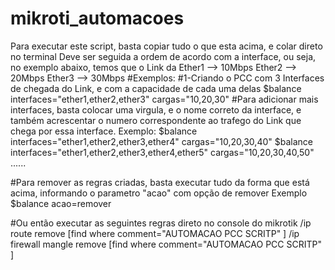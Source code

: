 # mikroti_automacoes
Para executar este script, basta copiar tudo o que esta acima, e colar direto no terminal
Deve ser seguida a ordem de acordo com a interface, ou seja, no exemplo abaixo, temos que o Link da 
Ether1 --> 10Mbps
Ether2 --> 20Mbps
Ether3 --> 30Mbps
#Exemplos:
#1-Criando o PCC com 3 Interfaces de chegada do Link, e com a capacidade de cada uma delas
$balance interfaces="ether1,ether2,ether3" cargas="10,20,30"
#Para adicionar mais interfaces, basta colocar uma virgula, e o nome correto da interface, e também acrescentar o numero correspondente ao trafego do Link que chega por essa interface.
Exemplo:
$balance interfaces="ether1,ether2,ether3,ether4" cargas="10,20,30,40"
$balance interfaces="ether1,ether2,ether3,ether4,ether5" cargas="10,20,30,40,50"
......

#Para remover as regras criadas, basta executar tudo da forma que está acima, informando o parametro "acao" com opção de remover
Exemplo
$balance acao=remover

#Ou então executar as seguintes regras direto no console do mikrotik
/ip route remove [find where comment="AUTOMACAO PCC SCRITP" ]
/ip firewall mangle remove [find where comment="AUTOMACAO PCC SCRITP" ]
